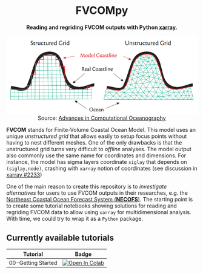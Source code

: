 

<!-- Title -->
<h1 align="center">
  FVCOMpy
</h1>

<!-- description -->
<p align="center">
  <strong> Reading and regriding FVCOM outputs with Python <a href="https://docs.xarray.dev/en/stable/">xarray</a>.</strong>
</p>

 
<p align="center">
  <img src="https://github.com/iuryt/FVCOMpy/blob/main/img/fvcom_grid.png" /></br>
  Source: <a href="https://tos.org/oceanography/assets/docs/19-1_chen.pdf">Advances in Computational Oceanography</a>
</p>


**FVCOM** stands for Finite-Volume Coastal Ocean Model. This model uses an unique _unstructured grid_ that allows easily to setup focus points without having to nest different meshes. One of the only drawbacks is that the unstructured grid turns very difficult to _offline_ analyses. The model output also commonly use the same name for coordinates and dimensions. For instance, the model has sigma layers coordinate `siglay` that depends on `(siglay,node)`, crashing with `xarray` notion of coordinates (see discussion in [xarray #2233](https://github.com/pydata/xarray/issues/2233))

One of the main reason to create this repository is to _investigate alternatives_ for users to use FVCOM outputs in their researches, e.g. the [Northeast Coastal Ocean Forecast System (**NECOFS**)](http://fvcom.smast.umassd.edu/necofs/). The starting point is to create some tutorial notebooks showing solutions for reading and regriding FVCOM data to allow using `xarray` for multidimensional analysis. With time, we could try to wrap it as a `Python` package.

## Currently available tutorials

| Tutorial    | Badge       |
| ----------- | ----------- |
| 00-Getting Started      | [![Open In Colab](https://colab.research.google.com/assets/colab-badge.svg)](https://colab.research.google.com/github/iuryt/FVCOMpy/blob/main/examples/00-GettingStarted.ipynb)      |
